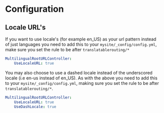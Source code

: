 Configuration
=================
## Locale URL's
If you want to use locale's (for example en_US) as your url pattern instead of just languages you need to add this to your ``mysite/_config/config.yml``, make sure you set the rule to be after ``translatablerouting/*``

```yml
MultilingualRootURLController:
    UseLocaleURL: true
```


You may also choose to use a dashed locale instead of the underscored locale (i.e en-us instead of en_US). As with the above you need to add this to your ``mysite/_config/config.yml``, making sure you set the rule to be after ``translatablerouting/*``.

```yml
MultilingualRootURLController:
    UseLocaleURL: true
    UseDashLocale: true
```
